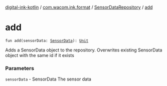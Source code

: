 [digital-ink-kotlin](../../index.md) / [com.wacom.ink.format](../index.md) / [SensorDataRepository](index.md) / [add](./add.md)

# add

`fun add(sensorData: `[`SensorData`](../../com.wacom.ink.format.tree.data/-sensor-data/index.md)`): `[`Unit`](https://kotlinlang.org/api/latest/jvm/stdlib/kotlin/-unit/index.html)

Adds a SensorData object to the repository.
Overwrites existing SensorData object with the same id if it exists

### Parameters

`sensorData` - SensorData The sensor data